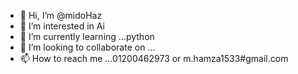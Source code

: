 - 👋 Hi, I’m @midoHaz
- 👀 I’m interested in Ai
- 🌱 I’m currently learning ...python 
- 💞️ I’m looking to collaborate on ...
- 📫 How to reach me ...01200462973 or m.hamza1533#gmail.com

<!---
midoHaz/midoHaz is a ✨ special ✨ repository because its `README.md` (this file) appears on your GitHub profile.
You can click the Preview link to take a look at your changes.
--->
